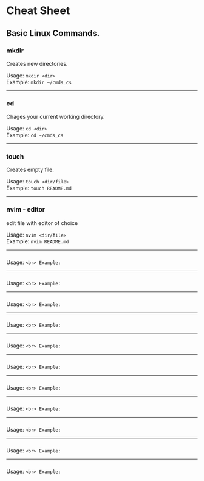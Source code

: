 # Cheat Sheet

## Basic Linux Commands.

### mkdir

Creates new directories.

Usage:   `mkdir <dir>` <br>
Example: `mkdir ~/cmds_cs` 

---

### cd

Chages your current working directory.

Usage:   `cd <dir>` <br>
Example: `cd ~/cmds_cs`

---

### touch

Creates empty file.

Usage: `touch <dir/file>` <br>
Example: `touch README.md`

---

### nvim - editor 

edit file with editor of choice

Usage:   `nvim <dir/file>` <br>
Example: `nvim README.md`

---

### 



Usage:   `` <br>
Example: ``

---

### 



Usage:   `` <br>
Example: ``

---

### 



Usage:   `` <br>
Example: ``

---

### 



Usage:   `` <br>
Example: ``

---

### 



Usage:   `` <br>
Example: ``

---

### 



Usage:   `` <br>
Example: ``

---

### 



Usage:   `` <br>
Example: ``

---

### 



Usage:   `` <br>
Example: ``

---

### 



Usage:   `` <br>
Example: ``

---

### 



Usage:   `` <br>
Example: ``

---

### 



Usage:   `` <br>
Example: ``
